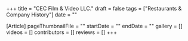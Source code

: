 +++
title = "CEC Film & Video LLC."
draft = false
tags = ["Restaurants & Company History"]
date = ""

[Article]
pageThumbnailFile = ""
startDate = ""
endDate = ""
gallery = []
videos = []
contributors = []
reviews = []
+++